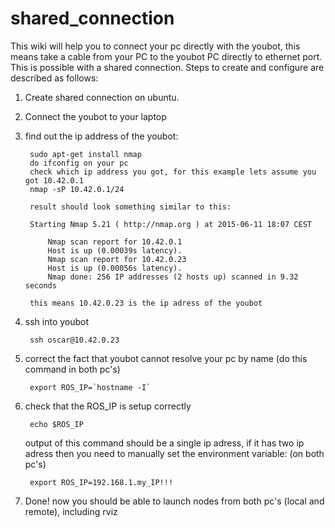shared_connection
=================

This wiki will help you to connect your pc directly with the youbot, this means
take a cable from your PC to the youbot PC directly to ethernet port. This is possible
with a shared connection. Steps to create and configure are described as follows:

1. Create shared connection on ubuntu.

2. Connect the youbot to your laptop

3. find out the ip address of the youbot:

        sudo apt-get install nmap
        do ifconfig on your pc
        check which ip address you got, for this example lets assume you got 10.42.0.1
        nmap -sP 10.42.0.1/24

        result should look something similar to this:
        
        Starting Nmap 5.21 ( http://nmap.org ) at 2015-06-11 18:07 CEST
        
            Nmap scan report for 10.42.0.1
            Host is up (0.00039s latency).
            Nmap scan report for 10.42.0.23
            Host is up (0.00056s latency).
            Nmap done: 256 IP addresses (2 hosts up) scanned in 9.32 seconds
        
        this means 10.42.0.23 is the ip adress of the youbot
        
4. ssh into youbot

        ssh oscar@10.42.0.23
        
5. correct the fact that youbot cannot resolve your pc by name (do this command in both pc's)

        export ROS_IP=`hostname -I`
        
6. check that the ROS_IP is setup correctly

        echo $ROS_IP
        
   output of this command should be a single ip adress, if it has two ip adress then you need to manually
   set the environment variable: (on both pc's)
   
        export ROS_IP=192.168.1.my_IP!!!

7. Done! now you should be able to launch nodes from both pc's (local and remote), including rviz